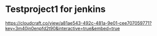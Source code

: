 # Testproject1 for jenkins

https://cloudcraft.co/view/a81ae543-492c-481a-9e01-cee707059771?key=3m40jn0enpfd2t90&interactive=true&embed=true
